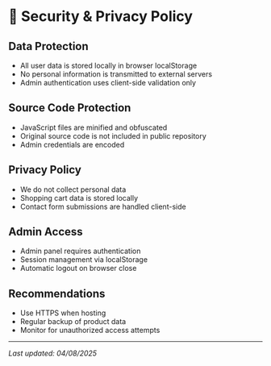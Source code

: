 # 🔐 Security & Privacy Policy

## Data Protection
- All user data is stored locally in browser localStorage
- No personal information is transmitted to external servers
- Admin authentication uses client-side validation only

## Source Code Protection
- JavaScript files are minified and obfuscated
- Original source code is not included in public repository
- Admin credentials are encoded

## Privacy Policy
- We do not collect personal data
- Shopping cart data is stored locally
- Contact form submissions are handled client-side

## Admin Access
- Admin panel requires authentication
- Session management via localStorage
- Automatic logout on browser close

## Recommendations
- Use HTTPS when hosting
- Regular backup of product data
- Monitor for unauthorized access attempts

---
*Last updated: 04/08/2025*
